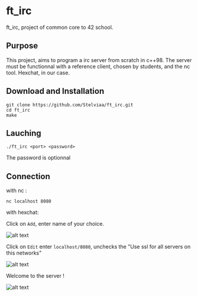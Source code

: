 # ft_irc
ft_irc, project of common core to 42 school.
## Purpose
This project, aims to program a irc server from scratch in c++98. The server must be functionnal with a reference client, chosen by students, and the nc tool. Hexchat, in our case.
## Download and Installation
```
git clone https://github.com/Stelviaa/ft_irc.git
cd ft_irc
make
```
## Lauching
```
./ft_irc <port> <password>
```
The password is optionnal
## Connection
with nc :
```
nc localhost 8080
```
with hexchat:

Click on ``Add``, enter name of your choice.

![alt text](https://drive.google.com/uc?export=view&id=1uvrbahK3obuN-1A7E6BFdDkRMKaTQ01X)

Click on ``Edit`` enter ``localhost/8080``, unchecks the "Use ssl for all servers on this networks"

![alt text](https://drive.google.com/uc?export=view&id=1PpkpkBNvD46RSEtSmmDcUzzt-7IV3zA3)

Welcome to the server !

![alt text](https://drive.google.com/uc?export=view&id=18Oo8XSzU38tYvN1WwghKXlRjMKaC2W5k)





